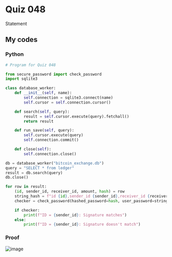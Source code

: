 # Quiz 048

Statement

## My codes
### Python
```.py
# Program for Quiz 048

from secure_password import check_password
import sqlite3

class database_worker:
    def __init__(self, name):
        self.connection = sqlite3.connect(name)
        self.cursor = self.connection.cursor()

    def search(self, query):
        result = self.cursor.execute(query).fetchall()
        return result

    def run_save(self, query):
        self.cursor.execute(query)
        self.connection.commit()

    def close(self):
        self.connection.close()

db = database_worker("bitcoin_exchange.db")
query = "SELECT * from ledger"
result = db.search(query)
db.close()

for row in result:
    (id, sender_id, receiver_id, amount, hash) = row
    string_hash = f"id {id},sender_id {sender_id},receiver_id {receiver_id},amount {amount}"
    checker = check_password(hashed_password=hash, user_password=string_hash)

    if checker:
        print(f"ID = {sender_id}: Signature matches")
    else:
        print(f"ID = {sender_id}: Signature doesn't match")
```
### Proof
![image](https://user-images.githubusercontent.com/111758436/220819114-40139950-bb7e-4e09-bab5-546b37e631c7.png)
